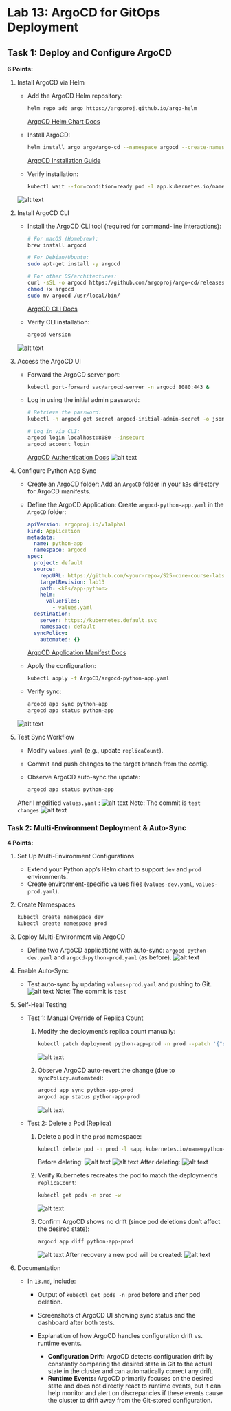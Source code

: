 # Lab 13: ArgoCD for GitOps Deployment

## Task 1: Deploy and Configure ArgoCD

**6 Points:**

1. Install ArgoCD via Helm
   - Add the ArgoCD Helm repository:

     ```bash
     helm repo add argo https://argoproj.github.io/argo-helm
     ```
     [ArgoCD Helm Chart Docs](https://github.com/argoproj/argo-helm)

   - Install ArgoCD:

     ```bash
     helm install argo argo/argo-cd --namespace argocd --create-namespace
     ```

     [ArgoCD Installation Guide](https://argo-cd.readthedocs.io/en/stable/getting_started/)

   - Verify installation:

     ```bash
     kubectl wait --for=condition=ready pod -l app.kubernetes.io/name=argocd-server -n argocd --timeout=90s
     ```
    ![alt text](../scr/image_2025-03-16_17-45-32.png)
2. Install ArgoCD CLI
   - Install the ArgoCD CLI tool (required for command-line interactions):

     ```bash
     # For macOS (Homebrew):
     brew install argocd

     # For Debian/Ubuntu:
     sudo apt-get install -y argocd

     # For other OS/architectures:
     curl -sSL -o argocd https://github.com/argoproj/argo-cd/releases/latest/download/argocd-linux-amd64
     chmod +x argocd
     sudo mv argocd /usr/local/bin/
     ```

     [ArgoCD CLI Docs](https://argo-cd.readthedocs.io/en/stable/cli_installation/)

   - Verify CLI installation:

     ```bash
     argocd version
     ```
    ![alt text](../scr/image_2025-03-16_17-45-41.png)
3. Access the ArgoCD UI
   - Forward the ArgoCD server port:

     ```bash
     kubectl port-forward svc/argocd-server -n argocd 8080:443 &
     ```

   - Log in using the initial admin password:

     ```bash
     # Retrieve the password:
     kubectl -n argocd get secret argocd-initial-admin-secret -o jsonpath="{.data.password}" | base64 --decode

     # Log in via CLI:
     argocd login localhost:8080 --insecure
     argocd account login
     ```
    
     [ArgoCD Authentication Docs](https://argo-cd.readthedocs.io/en/stable/user-guide/accessing/)
     ![alt text](../scr/image.png)

4. Configure Python App Sync
   - Create an ArgoCD folder:
     Add an `ArgoCD` folder in your `k8s` directory for ArgoCD manifests.

   - Define the ArgoCD Application:
     Create `argocd-python-app.yaml` in the `ArgoCD` folder:

     ```yaml
     apiVersion: argoproj.io/v1alpha1
     kind: Application
     metadata:
       name: python-app
       namespace: argocd
     spec:
       project: default
       source:
         repoURL: https://github.com/<your-repo>/S25-core-course-labs.git
         targetRevision: lab13
         path: <k8s/app-python>
         helm:
           valueFiles:
             - values.yaml
       destination:
         server: https://kubernetes.default.svc
         namespace: default
       syncPolicy:
         automated: {}
     ```

     [ArgoCD Application Manifest Docs](https://argo-cd.readthedocs.io/en/stable/operator-manual/declarative_setup/)

   - Apply the configuration:

     ```bash
     kubectl apply -f ArgoCD/argocd-python-app.yaml
     ```

   - Verify sync:

     ```bash
     argocd app sync python-app
     argocd app status python-app
     ```
    ![alt text](../scr/image_2025-03-16_05-21-23.png)

5. Test Sync Workflow
   - Modify `values.yaml` (e.g., update `replicaCount`).
   - Commit and push changes to the target branch from the config.
   - Observe ArgoCD auto-sync the update:

     ```bash
     argocd app status python-app
     ```
    After I modified `values.yaml` :
    ![alt text](../scr/image_2025-03-16_05-39-26.png)
    Note: The commit is `test changes`
    ![alt text](../scr/image_2025-03-16_05-28-08.png)
### Task 2: Multi-Environment Deployment & Auto-Sync

**4 Points:**

1. Set Up Multi-Environment Configurations
   - Extend your Python app’s Helm chart to support `dev` and `prod` environments.
   - Create environment-specific values files (`values-dev.yaml`, `values-prod.yaml`).

2. Create Namespaces

   ```bash
   kubectl create namespace dev
   kubectl create namespace prod
   ```

3. Deploy Multi-Environment via ArgoCD
   - Define two ArgoCD applications with auto-sync:
     `argocd-python-dev.yaml` and `argocd-python-prod.yaml` (as before).
![alt text](../scr/image_2025-03-16_07-21-22.png)
4. Enable Auto-Sync
   - Test auto-sync by updating `values-prod.yaml` and pushing to Git.
![alt text](../scr/image_2025-03-16_06-21-37.png)
Note: The commit is `test`
5. Self-Heal Testing
   - Test 1: Manual Override of Replica Count
     1. Modify the deployment’s replica count manually:

        ```bash
        kubectl patch deployment python-app-prod -n prod --patch '{"spec":{"replicas": 3}}'
        ```
        ![alt text](../scr/image_2025-03-16_07-28-18.png)
     2. Observe ArgoCD auto-revert the change (due to `syncPolicy.automated`):

        ```bash
        argocd app sync python-app-prod
        argocd app status python-app-prod
        ```
        ![alt text](../scr/image_2025-03-16_07-28-45.png)
   - Test 2: Delete a Pod (Replica)
     1. Delete a pod in the `prod` namespace:

        ```bash
        kubectl delete pod -n prod -l <app.kubernetes.io/name=python-app>
        ```
        Before deleting:
        ![alt text](../scr/image_2025-03-16_07-29-35.png)
        ![alt text](../scr/image_2025-03-16_17-20-46.png)
        After deleting:
        ![alt text](../scr/image_2025-03-16_17-21-18.png)
     2. Verify Kubernetes recreates the pod to match the deployment’s `replicaCount`:

        ```bash
        kubectl get pods -n prod -w
        ```
        ![alt text](../scr/image_2025-03-16_17-25-35.png)

     3. Confirm ArgoCD shows no drift (since pod deletions don’t affect the desired state):

        ```bash
        argocd app diff python-app-prod
        ```
        ![alt text](../scr/image_2025-03-16_17-26-25.png)
    After recovery a new pod will be created:
    ![alt text](../scr/image_2025-03-16_17-30-28.png)


6. Documentation
   - In `13.md`, include:
     - Output of `kubectl get pods -n prod` before and after pod deletion.
     - Screenshots of ArgoCD UI showing sync status and the dashboard after both tests.
     - Explanation of how ArgoCD handles configuration drift vs. runtime events.

        - **Configuration Drift:** ArgoCD detects configuration drift by constantly comparing the desired state in Git to the actual state in the cluster and can automatically correct any drift.
        - **Runtime Events:** ArgoCD primarily focuses on the desired state and does not directly react to runtime events, but it can help monitor and alert on discrepancies if these events cause the cluster to drift away from the Git-stored configuration.
